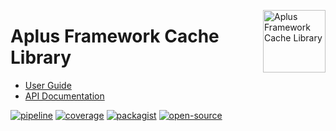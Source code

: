 <a href="https://gitlab.com/aplus-framework/libraries/cache"><img src="https://gitlab.com/aplus-framework/libraries/cache/-/raw/master/guide/image.png" alt="Aplus Framework Cache Library" align="right" width="100"></a>

# Aplus Framework Cache Library

- [User Guide](https://docs.aplus-framework.com/guides/libraries/cache/index.html)
- [API Documentation](https://docs.aplus-framework.com/packages/cache.html)

[![pipeline](https://gitlab.com/aplus-framework/libraries/cache/badges/master/pipeline.svg)](https://gitlab.com/aplus-framework/libraries/cache/-/pipelines?scope=branches)
[![coverage](https://gitlab.com/aplus-framework/libraries/cache/badges/master/coverage.svg?job=test:php)](https://aplus-framework.gitlab.io/libraries/cache/coverage/)
[![packagist](https://img.shields.io/packagist/v/aplus/cache)](https://packagist.org/packages/aplus/cache)
[![open-source](https://img.shields.io/badge/open--source-sponsor-magenta)](https://aplus-framework.com/sponsor)
